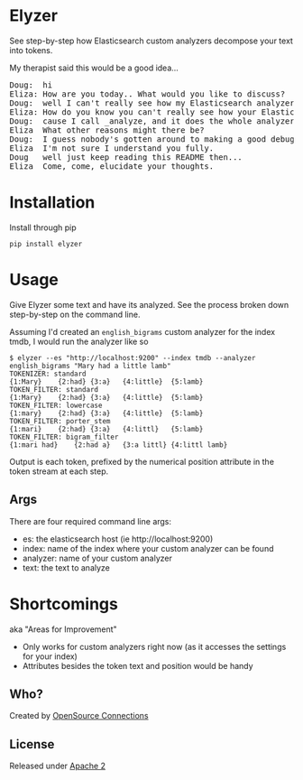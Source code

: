 # Elyzer

See step-by-step how Elasticsearch custom analyzers decompose your text into tokens.

My therapist said this would be a good idea...

<pre>
Doug:  hi
Eliza: How are you today.. What would you like to discuss?
Doug:  well I can't really see how my Elasticsearch analyzers work, on the inside
Eliza: How do you know you can't really see how your Elasticsearch analyzers work, on the inside?
Doug:  cause I call _analyze, and it does the whole analyzer or just one step
Eliza  What other reasons might there be?
Doug:  I guess nobody's gotten around to making a good debugger
Eliza  I'm not sure I understand you fully.
Doug   well just keep reading this README then...
Eliza  Come, come, elucidate your thoughts.
</pre>

# Installation

Install through pip

    pip install elyzer

# Usage

Give Elyzer some text and have its analyzed. See the process broken down step-by-step on the command line.

Assuming I'd created an `english_bigrams` custom analyzer for the index tmdb, I would run the analyzer like so

```
$ elyzer --es "http://localhost:9200" --index tmdb --analyzer english_bigrams "Mary had a little lamb"
TOKENIZER: standard
{1:Mary}    {2:had} {3:a}   {4:little}  {5:lamb}    
TOKEN_FILTER: standard
{1:Mary}    {2:had} {3:a}   {4:little}  {5:lamb}    
TOKEN_FILTER: lowercase
{1:mary}    {2:had} {3:a}   {4:little}  {5:lamb}    
TOKEN_FILTER: porter_stem
{1:mari}    {2:had} {3:a}   {4:littl}   {5:lamb}    
TOKEN_FILTER: bigram_filter
{1:mari had}    {2:had a}   {3:a littl} {4:littl lamb}  
```

Output is each token, prefixed by the numerical position attribute in the token stream at each step.

## Args

There are four required command line args:

- es: the elasticsearch host (ie http://localhost:9200)
- index: name of the index where your custom analyzer can be found
- analyzer: name of your custom analyzer
- text: the text to analyze


# Shortcomings

aka "Areas for Improvement"
- Only works for custom analyzers right now (as it accesses the settings for your index)
- Attributes besides the token text and position would be handy 

## Who?

Created by [OpenSource Connections](http://opensourceconnections.com)

## License

Released under [Apache 2](LICENSE.txt)

